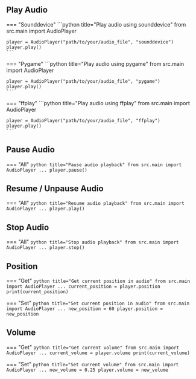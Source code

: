 ## Play Audio

=== "Sounddevice"
    ```python title="Play audio using sounddevice"
    from src.main import AudioPlayer

    player = AudioPlayer("path/to/your/audio_file", "sounddevice")
    player.play()
    ```

=== "Pygame"
    ```python title="Play audio using pygame"
    from src.main import AudioPlayer

    player = AudioPlayer("path/to/your/audio_file", "pygame")
    player.play()
    ```

=== "ffplay"
    ```python title="Play audio using ffplay"
    from src.main import AudioPlayer

    player = AudioPlayer("path/to/your/audio_file", "ffplay")
    player.play()
    ```

## Pause Audio

=== "All"
    ```python title="Pause audio playback"
    from src.main import AudioPlayer
    ...
    player.pause()
    ```

## Resume / Unpause Audio

=== "All"
    ```python title="Resume audio playback"
    from src.main import AudioPlayer
    ...
    player.play()
    ```

## Stop Audio

=== "All"
    ```python title="Stop audio playback"
    from src.main import AudioPlayer
    ...
    player.stop()
    ```

## Position

=== "Get"
    ```python title="Get current position in audio"
    from src.main import AudioPlayer
    ...
    current_position = player.position
    print(current_position)
    ```

=== "Set"
    ```python title="Set current position in audio"
    from src.main import AudioPlayer
    ...
    new_position = 60
    player.position = new_position
    ```

## Volume

=== "Get"
    ```python title="Get current volume"
    from src.main import AudioPlayer
    ...
    current_volume = player.volume
    print(current_volume)
    ```

=== "Set"
    ```python title="Set current volume"
    from src.main import AudioPlayer
    ...
    new_volume = 0.25
    player.volume = new_volume
    ```

